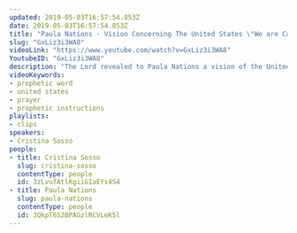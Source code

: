 ```yaml
---
updated: 2019-05-03T16:57:54.853Z
date: 2019-05-03T16:57:54.853Z
title: "Paula Nations - Vision Concerning The United States \"We are Called to Pray\""
slug: "GxLiz3i3WA8"
videoLink: "https://www.youtube.com/watch?v=GxLiz3i3WA8"
YoutubeID: "GxLiz3i3WA8"
description: "The Lord revealed to Paula Nations a vision of the United States of America. It is a glorious vision showing the exciting things he has in store for this nation, but it also came with some instructions for us in the Body of Christ to ensure that it manifests. This video was recorded on 03/31/2019."
videoKeywords:
- prophetic word
- united states
- prayer
- prophetic instructions
playlists:
- clips
speakers:
- Cristina Sosso
people:
- title: Cristina Sosso
  slug: cristina-sosso
  contentType: people
  id: 3zLvufAtlKgiiGIaEYs4S4
- title: Paula Nations
  slug: paula-nations
  contentType: people
  id: 3QkpT6S2BPAGzlRCVLeK5l
---
```

